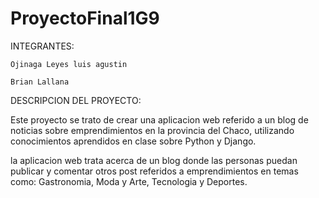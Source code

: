 # ProyectoFinal1G9

INTEGRANTES:

    Ojinaga Leyes luis agustin
    
    Brian Lallana

DESCRIPCION DEL PROYECTO:

Este proyecto se trato de crear una aplicacion web referido a un blog de noticias sobre emprendimientos en la provincia del Chaco, utilizando conocimientos aprendidos en clase sobre Python y Django.

la aplicacion web trata acerca de un blog donde las personas puedan publicar y comentar otros post referidos a emprendimientos en temas como: Gastronomia, Moda y Arte, Tecnologia y Deportes.


